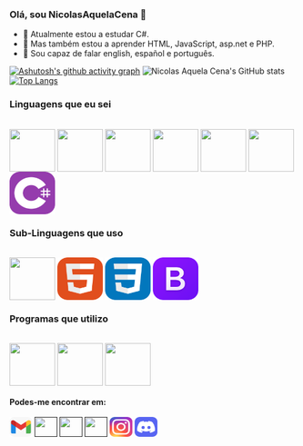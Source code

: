 ### Olá, sou NicolasAquelaCena 👋

- 🔭 Atualmente estou a estudar C#.
- 🌱 Mas também estou a aprender HTML, JavaScript, asp.net e PHP.
- 💬 Sou capaz de falar english, español e português.


[![Ashutosh's github activity graph](https://github-readme-activity-graph.vercel.app/graph?username=Ashutosh00710&theme=tokyo-night&custom_title=Contributos%20de%20NicolasAquelaCena)](https://github.com/ashutosh00710/github-readme-activity-graph)
![Nicolas Aquela Cena's GitHub stats](https://github-readme-stats.vercel.app/api?username=NicolasAquelaCena&show_icons=true&theme=tokyonight)
[![Top Langs](https://github-readme-stats.vercel.app/api/top-langs/?username=NicolasAquelaCena&layout=donut)](https://github.com/anuraghazra/github-readme-stats)

<h3>Linguagens que eu sei</h3>

<div style="display: inline_block"><br>
  <img align="center" height="75" width="80" src="">
  <img align="center" height="75" width="80" src="">
  <img align="center" height="75" width="80" src="">
  <img align="center" height="75" width="80" src="">
  <img align="center" height="75" width="80" src="">
  <img align="center" height="75" width="80" src="">
  <img align="center" height="75" width="80" src="https://github.com/tandpfun/skill-icons/blob/main/icons/CS.svg">
</div>

  <h3>Sub-Linguagens que uso</h3>

<div style="display: inline_block"><br>
  <img align="center" height="75" width="80" src="">
  <img align="center" height="75" width="80" src="https://github.com/tandpfun/skill-icons/blob/main/icons/HTML.svg">
  <img align="center" height="75" width="80" src="https://github.com/tandpfun/skill-icons/blob/main/icons/CSS.svg">
  <img align="center" height="75" width="80" src="https://github.com/tandpfun/skill-icons/blob/main/icons/Bootstrap.svg">
</div>

  <h3>Programas que utilizo</h3>

<div style="display: inline_block"><br>
  <img align="center" height="75" width="80" src="">
  <img align="center" height="75" width="80" src="">
  <img align="center" height="75" width="80" src="">
</div>

  <h4>Podes-me encontrar em:</h4>

  <div> 
  <a href = "mailto:a14351@aemaximinos.edu.pt"><img align="center" height="35" width="40" src="https://github.com/tandpfun/skill-icons/blob/main/icons/Gmail-Light.svg" target="_blank"></a>
    <a href = ""><img align="center" height="35" width="40" src="" target="_blank"></a>
    <a href = ""><img align="center" height="35" width="40" src="" target="_blank"></a>
    <a href = ""><img align="center" height="35" width="40" src="" target="_blank"></a>
    <a href = "https://www.instagram.com/le_serna_monsieur/"><img align="center" height="35" width="40" src="https://github.com/tandpfun/skill-icons/blob/main/icons/Instagram.svg" target="_blank"></a>
    <a href = "https://discord.com/channels/@me"><img align="center" height="35" width="40" src="https://github.com/tandpfun/skill-icons/blob/main/icons/Discord.svg" target="_blank"></a>
</div>


